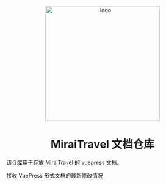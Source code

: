 <br>
<div align="center">
<img width="300" src="https://user-images.githubusercontent.com/95032548/227788154-308b161b-77d9-4a3e-9b19-da94a5d0f5ae.jpg" alt="logo"> 
<h1>
MiraiTravel 文档仓库
</h1>
</div>

该仓库用于存放 MiraiTravel 的 vuepress 文档。

接收 VuePress 形式文档的最新修改情况
